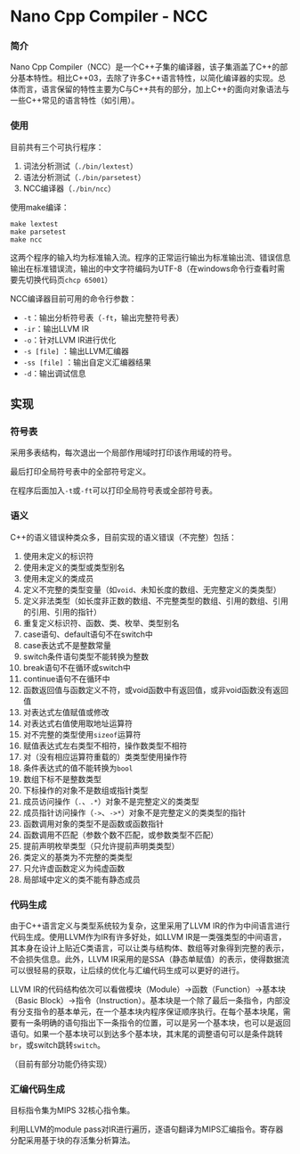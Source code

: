 # Nano Cpp Compiler - NCC

### 简介

Nano Cpp Compiler（NCC）是一个C++子集的编译器，该子集涵盖了C++的部分基本特性。相比C++03，去除了许多C++语言特性，以简化编译器的实现。总体而言，语言保留的特性主要为C与C++共有的部分，加上C++的面向对象语法与一些C++常见的语言特性（如引用）。

### 使用

目前共有三个可执行程序：

1. 词法分析测试（`./bin/lextest`）
2. 语法分析测试（`./bin/parsetest`）
3. NCC编译器（`./bin/ncc`）

使用make编译：

```
make lextest
make parsetest
make ncc
```

这两个程序的输入均为标准输入流。程序的正常运行输出为标准输出流、错误信息输出在标准错误流，输出的中文字符编码为UTF-8（在windows命令行查看时需要先切换代码页`chcp 65001`）

NCC编译器目前可用的命令行参数：

+ `-t`：输出分析符号表（`-ft`，输出完整符号表）
+ `-ir`：输出LLVM IR
+ `-o`：针对LLVM IR进行优化
+ `-s [file]` ：输出LLVM汇编器
+ `-ss [file]` ：输出自定义汇编器结果
+ `-d`：输出调试信息



## 实现

### 符号表

采用多表结构，每次退出一个局部作用域时打印该作用域的符号。

最后打印全局符号表中的全部符号定义。

在程序后面加入`-t`或`-ft`可以打印全局符号表或全部符号表。



### 语义

C++的语义错误种类众多，目前实现的语义错误（不完整）包括：

1. 使用未定义的标识符
2. 使用未定义的类型或类型别名
3. 使用未定义的类成员
4. 定义不完整的类型变量（如`void`、未知长度的数组、无完整定义的类类型）
5. 定义非法类型（如长度非正数的数组、不完整类型的数组、引用的数组、引用的引用、引用的指针）
6. 重复定义标识符、函数、类、枚举、类型别名
7. case语句、default语句不在switch中
8. case表达式不是整数常量
9. switch条件语句类型不能转换为整数
10. break语句不在循环或switch中
11. continue语句不在循环中
12. 函数返回值与函数定义不符，或void函数中有返回值，或非void函数没有返回值
13. 对表达式左值赋值或修改
14. 对表达式右值使用取地址运算符
15. 对不完整的类型使用`sizeof`运算符
16. 赋值表达式左右类型不相符，操作数类型不相符
17. 对（没有相应运算符重载的）类类型使用操作符
18. 条件表达式的值不能转换为`bool`
19. 数组下标不是整数类型
20. 下标操作的对象不是数组或指针类型
21. 成员访问操作（`.`、`.*`）对象不是完整定义的类类型
22. 成员指针访问操作（`->`、`->*`）对象不是完整定义的类类型的指针
23. 函数调用对象的类型不是函数或函数指针
24. 函数调用不匹配（参数个数不匹配，或参数类型不匹配）
25. 提前声明枚举类型（只允许提前声明类类型）
26. 类定义的基类为不完整的类类型
27. 只允许虚函数定义为纯虚函数
28. 局部域中定义的类不能有静态成员



### 代码生成

由于C++语言定义与类型系统较为复杂，这里采用了LLVM IR的作为中间语言进行代码生成。使用LLVM作为IR有许多好处，如LLVM IR是一类强类型的中间语言，其本身在设计上贴近C类语言，可以让类与结构体、数组等对象得到完整的表示，不会损失信息。此外，LLVM IR采用的是SSA（静态单赋值）的表示，使得数据流可以很轻易的获取，让后续的优化与汇编代码生成可以更好的进行。

LLVM IR的代码结构依次可以看做模块（Module）->函数（Function）->基本块（Basic Block）->指令（Instruction）。基本块是一个除了最后一条指令，内部没有分支指令的基本单元，在一个基本块内程序保证顺序执行。在每个基本块尾，需要有一条明确的语句指出下一条指令的位置，可以是另一个基本块，也可以是返回语句。如果一个基本块可以到达多个基本块，其末尾的调整语句可以是条件跳转`br`，或switch跳转`switch`。

（目前有部分功能仍待实现）



### 汇编代码生成

目标指令集为MIPS 32核心指令集。

利用LLVM的module pass对IR进行遍历，逐语句翻译为MIPS汇编指令。寄存器分配采用基于块的存活集分析算法。

